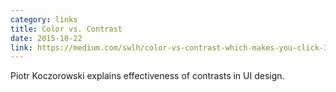 ```yaml
---
category: links
title: Color vs. Contrast
date: 2015-10-22
link: https://medium.com/swlh/color-vs-contrast-which-makes-you-click-38cb719627a2
---
```


Piotr Koczorowski explains effectiveness of contrasts in UI design.
